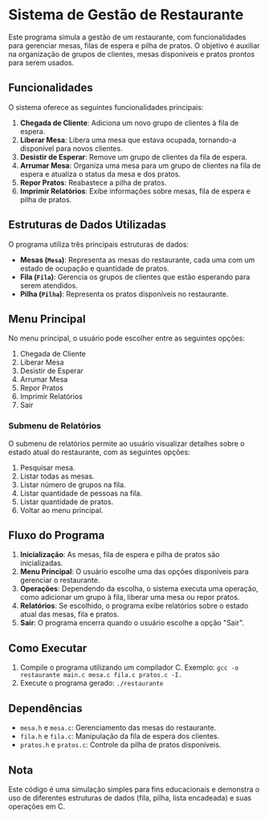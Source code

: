 # Sistema de Gestão de Restaurante

Este programa simula a gestão de um restaurante, com funcionalidades para gerenciar mesas, filas de espera e pilha de pratos. O objetivo é auxiliar na organização de grupos de clientes, mesas disponíveis e pratos prontos para serem usados.

## Funcionalidades

O sistema oferece as seguintes funcionalidades principais:

1. **Chegada de Cliente**: Adiciona um novo grupo de clientes à fila de espera.
2. **Liberar Mesa**: Libera uma mesa que estava ocupada, tornando-a disponível para novos clientes.
3. **Desistir de Esperar**: Remove um grupo de clientes da fila de espera.
4. **Arrumar Mesa**: Organiza uma mesa para um grupo de clientes na fila de espera e atualiza o status da mesa e dos pratos.
5. **Repor Pratos**: Reabastece a pilha de pratos.
6. **Imprimir Relatórios**: Exibe informações sobre mesas, fila de espera e pilha de pratos.

## Estruturas de Dados Utilizadas

O programa utiliza três principais estruturas de dados:

- **Mesas (`Mesa`)**: Representa as mesas do restaurante, cada uma com um estado de ocupação e quantidade de pratos.
- **Fila (`Fila`)**: Gerencia os grupos de clientes que estão esperando para serem atendidos.
- **Pilha (`Pilha`)**: Representa os pratos disponíveis no restaurante.

## Menu Principal

No menu principal, o usuário pode escolher entre as seguintes opções:

1. Chegada de Cliente
2. Liberar Mesa
3. Desistir de Esperar
4. Arrumar Mesa
5. Repor Pratos
6. Imprimir Relatórios
7. Sair

### Submenu de Relatórios

O submenu de relatórios permite ao usuário visualizar detalhes sobre o estado atual do restaurante, com as seguintes opções:

1. Pesquisar mesa.
2. Listar todas as mesas.
3. Listar número de grupos na fila.
4. Listar quantidade de pessoas na fila.
5. Listar quantidade de pratos.
6. Voltar ao menu principal.

## Fluxo do Programa

1. **Inicialização**: As mesas, fila de espera e pilha de pratos são inicializadas.
2. **Menu Principal**: O usuário escolhe uma das opções disponíveis para gerenciar o restaurante.
3. **Operações**: Dependendo da escolha, o sistema executa uma operação, como adicionar um grupo à fila, liberar uma mesa ou repor pratos.
4. **Relatórios**: Se escolhido, o programa exibe relatórios sobre o estado atual das mesas, fila e pratos.
5. **Sair**: O programa encerra quando o usuário escolhe a opção "Sair".

## Como Executar

1. Compile o programa utilizando um compilador C. Exemplo: `gcc -o restaurante main.c mesa.c fila.c pratos.c -I.`
2. Execute o programa gerado: `./restaurante`

## Dependências

- `mesa.h` e `mesa.c`: Gerenciamento das mesas do restaurante.
- `fila.h` e `fila.c`: Manipulação da fila de espera dos clientes.
- `pratos.h` e `pratos.c`: Controle da pilha de pratos disponíveis.

## Nota

Este código é uma simulação simples para fins educacionais e demonstra o uso de diferentes estruturas de dados (fila, pilha, lista encadeada) e suas operações em C.

